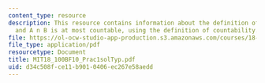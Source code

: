 ```yaml
---
content_type: resource
description: This resource contains information about the definition of compactness
  and A n B is at most countable, using the definition of countability.
file: https://ol-ocw-studio-app-production.s3.amazonaws.com/courses/18-100b-analysis-i-fall-2010/d34c508fce11b9010406ec267e58aedd_MIT18_100BF10_Prac1solTyp.pdf
file_type: application/pdf
resourcetype: Document
title: MIT18_100BF10_Prac1solTyp.pdf
uid: d34c508f-ce11-b901-0406-ec267e58aedd
---
```

